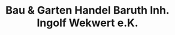 ---
title: "Bau & Garten Handel Baruth Inh. Ingolf Wekwert e.K."
url: /baruth-mark/bau-und-garten-handel-baruth-inh-ingolf-wekwert-e-k/
shop: Baumarkt
---